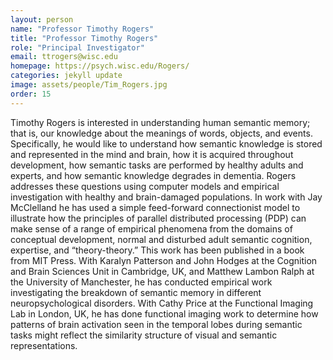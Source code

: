 ```yaml
---
layout: person
name: "Professor Timothy Rogers"
title: "Professor Timothy Rogers"
role: "Principal Investigator"
email: ttrogers@wisc.edu
homepage: https://psych.wisc.edu/Rogers/
categories: jekyll update
image: assets/people/Tim_Rogers.jpg
order: 15
---
```

Timothy Rogers is interested in understanding human semantic memory; that is, our knowledge about the meanings of words, objects, and events. Specifically, he would like to understand how semantic knowledge is stored and represented in the mind and brain, how it is acquired throughout development, how semantic tasks are performed by healthy adults and experts, and how semantic knowledge degrades in dementia. 
Rogers addresses these questions using computer models and empirical investigation with healthy and brain-damaged populations. In work with Jay McClelland he has used a simple feed-forward connectionist model to illustrate how the principles of parallel distributed processing (PDP) can make sense of a range of empirical phenomena from the domains of conceptual development, normal and disturbed adult semantic cognition, expertise, and “theory-theory.” This work has been published in a book from MIT Press. With Karalyn Patterson and John Hodges at the Cognition and Brain Sciences Unit in Cambridge, UK, and Matthew Lambon Ralph at the University of Manchester, he has conducted empirical work investigating the breakdown of semantic memory in different neuropsychological disorders. With Cathy Price at the Functional Imaging Lab in London, UK, he has done functional imaging work to determine how patterns of brain activation seen in the temporal lobes during semantic tasks might reflect the similarity structure of visual and semantic representations.
